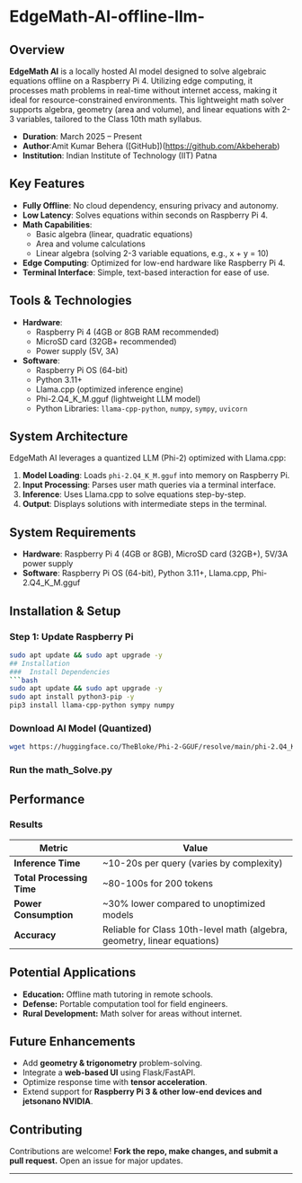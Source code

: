 # EdgeMath-AI-offline-llm-

## Overview

**EdgeMath AI** is a locally hosted AI model designed to solve algebraic equations offline on a Raspberry Pi 4. Utilizing edge computing, it processes math problems in real-time without internet access, making it ideal for resource-constrained environments. This lightweight math solver supports algebra, geometry (area and volume), and linear equations with 2-3 variables, tailored to the Class 10th math syllabus.

- **Duration**: March 2025 – Present  
- **Author**:Amit Kumar Behera ([GitHub])(https://github.com/Akbeherab)  
- **Institution**: Indian Institute of Technology (IIT) Patna  

## Key Features

- **Fully Offline**: No cloud dependency, ensuring privacy and autonomy.
- **Low Latency**: Solves equations within seconds on Raspberry Pi 4.
- **Math Capabilities**:  
  - Basic algebra (linear, quadratic equations)  
  - Area and volume calculations  
  - Linear algebra (solving 2-3 variable equations, e.g., x + y = 10)  
- **Edge Computing**: Optimized for low-end hardware like Raspberry Pi 4.
- **Terminal Interface**: Simple, text-based interaction for ease of use.

## Tools & Technologies

- **Hardware**:  
  - Raspberry Pi 4 (4GB or 8GB RAM recommended)  
  - MicroSD card (32GB+ recommended)  
  - Power supply (5V, 3A)  
- **Software**:  
  - Raspberry Pi OS (64-bit)  
  - Python 3.11+  
  - Llama.cpp (optimized inference engine)  
  - Phi-2.Q4_K_M.gguf (lightweight LLM model)  
  - Python Libraries: `llama-cpp-python`, `numpy`, `sympy`, `uvicorn`  

## System Architecture

EdgeMath AI leverages a quantized LLM (Phi-2) optimized with Llama.cpp:
1. **Model Loading**: Loads `phi-2.Q4_K_M.gguf` into memory on Raspberry Pi.
2. **Input Processing**: Parses user math queries via a terminal interface.
3. **Inference**: Uses Llama.cpp to solve equations step-by-step.
4. **Output**: Displays solutions with intermediate steps in the terminal.


## System Requirements

- **Hardware**: Raspberry Pi 4 (4GB or 8GB), MicroSD card (32GB+), 5V/3A power supply  
- **Software**: Raspberry Pi OS (64-bit), Python 3.11+, Llama.cpp, Phi-2.Q4_K_M.gguf  

## Installation & Setup

### Step 1: Update Raspberry Pi
```bash
sudo apt update && sudo apt upgrade -y
## Installation
###  Install Dependencies
```bash
sudo apt update && sudo apt upgrade -y
sudo apt install python3-pip -y
pip3 install llama-cpp-python sympy numpy
```

###  Download AI Model (Quantized)
```bash
wget https://huggingface.co/TheBloke/Phi-2-GGUF/resolve/main/phi-2.Q4_K_M.gguf
```

### Run the math_Solve.py

## Performance
### Results
| Metric | Value |
|--------|--------|
| **Inference Time** | ~10-20s per query (varies by complexity) |
| **Total Processing Time** | ~80-100s for 200 tokens |
| **Power Consumption** | ~30% lower compared to unoptimized models |
| **Accuracy** | Reliable for Class 10th-level math (algebra, geometry, linear equations) |

## Potential Applications
- **Education:** Offline math tutoring in remote schools.
- **Defense:** Portable computation tool for field engineers.
- **Rural Development:** Math solver for areas without internet.

## Future Enhancements
- Add **geometry & trigonometry** problem-solving.
- Integrate a **web-based UI** using Flask/FastAPI.
- Optimize response time with **tensor acceleration**.
- Extend support for **Raspberry Pi 3 & other low-end devices and jetsonano NVIDIA**.

## Contributing
Contributions are welcome! **Fork the repo, make changes, and submit a pull request.** Open an issue for major updates.

---
